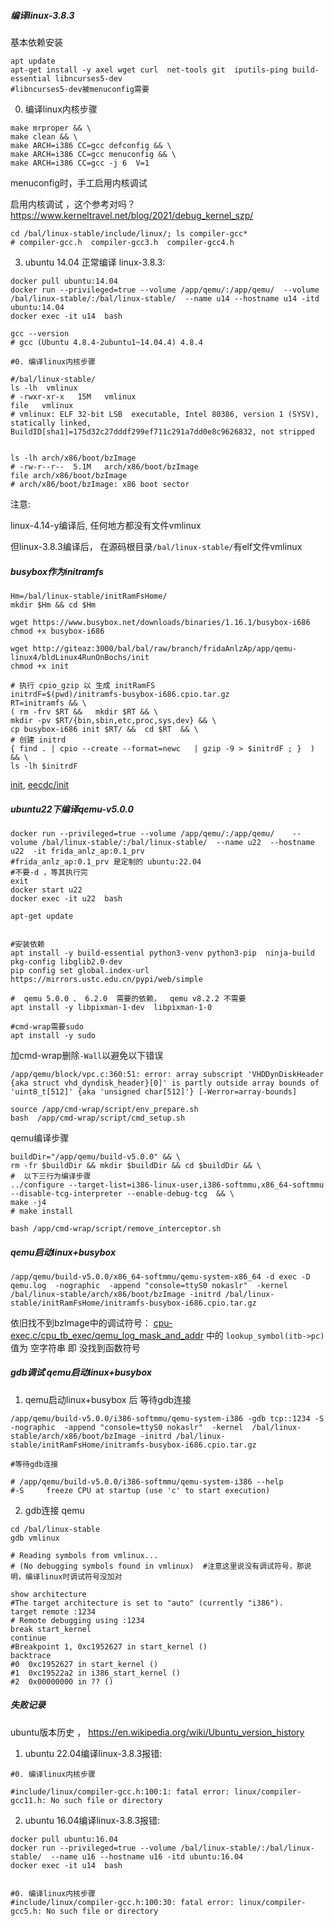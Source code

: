 
##### 编译linux-3.8.3

基本依赖安装
```shell
apt update
apt-get install -y axel wget curl  net-tools git  iputils-ping build-essential libncurses5-dev
#libncurses5-dev被menuconfig需要
```

0. 编译linux内核步骤
```shell
make mrproper && \
make clean && \
make ARCH=i386 CC=gcc defconfig && \
make ARCH=i386 CC=gcc menuconfig && \
make ARCH=i386 CC=gcc -j 6  V=1
```
menuconfig时，手工启用内核调试

启用内核调试 ，这个参考对吗？   https://www.kerneltravel.net/blog/2021/debug_kernel_szp/


```shell
cd /bal/linux-stable/include/linux/; ls compiler-gcc*
# compiler-gcc.h  compiler-gcc3.h  compiler-gcc4.h
```


3. ubuntu 14.04 正常编译 linux-3.8.3:
```shell
docker pull ubuntu:14.04
docker run --privileged=true --volume /app/qemu/:/app/qemu/  --volume /bal/linux-stable/:/bal/linux-stable/  --name u14 --hostname u14 -itd ubuntu:14.04
docker exec -it u14  bash

gcc --version
# gcc (Ubuntu 4.8.4-2ubuntu1~14.04.4) 4.8.4

#0. 编译linux内核步骤

#/bal/linux-stable/
ls -lh  vmlinux
# -rwxr-xr-x   15M   vmlinux
file   vmlinux
# vmlinux: ELF 32-bit LSB  executable, Intel 80386, version 1 (SYSV), statically linked, BuildID[sha1]=175d32c27dddf299ef711c291a7dd0e8c9626832, not stripped


ls -lh arch/x86/boot/bzImage 
# -rw-r--r--  5.1M   arch/x86/boot/bzImage
file arch/x86/boot/bzImage 
# arch/x86/boot/bzImage: x86 boot sector

```
注意:

linux-4.14-y编译后,  任何地方都没有文件vmlinux  

但linux-3.8.3编译后， 在源码根目录```/bal/linux-stable/```有elf文件vmlinux
 

##### busybox作为initramfs

```shell
Hm=/bal/linux-stable/initRamFsHome/
mkdir $Hm && cd $Hm

wget https://www.busybox.net/downloads/binaries/1.16.1/busybox-i686
chmod +x busybox-i686

wget http://giteaz:3000/bal/bal/raw/branch/fridaAnlzAp/app/qemu-linux4/bldLinux4RunOnBochs/init
chmod +x init

# 执行 cpio_gzip 以 生成 initRamFS
initrdF=$(pwd)/initramfs-busybox-i686.cpio.tar.gz
RT=initramfs && \
( rm -frv $RT &&   mkdir $RT && \
mkdir -pv $RT/{bin,sbin,etc,proc,sys,dev} && \
cp busybox-i686 init $RT/ &&  cd $RT  && \
# 创建 initrd
{ find . | cpio --create --format=newc   | gzip -9 > $initrdF ; }  ) && \
ls -lh $initrdF
```
[init](http://giteaz:3000/bal/bal/src/branch/fridaAnlzAp/app/qemu-linux4/bldLinux4RunOnBochs/init),
[eecdc/init](http://giteaz:3000/bal/bal/src/commit/eecdce9efdc46a630119831bec2abbb0263ffe16/bldLinux4RunOnBochs/init)




##### ubuntu22下编译qemu-v5.0.0
```shell
docker run --privileged=true --volume /app/qemu/:/app/qemu/    --volume /bal/linux-stable/:/bal/linux-stable/  --name u22  --hostname u22  -it frida_anlz_ap:0.1_prv
#frida_anlz_ap:0.1_prv 是定制的 ubuntu:22.04
#不要-d ，等其执行完
exit
docker start u22
docker exec -it u22  bash

```

```shell
apt-get update 


#安装依赖
apt install -y build-essential python3-venv python3-pip  ninja-build pkg-config libglib2.0-dev
pip config set global.index-url https://mirrors.ustc.edu.cn/pypi/web/simple

#  qemu 5.0.0 、 6.2.0  需要的依赖，  qemu v8.2.2 不需要
apt install -y libpixman-1-dev  libpixman-1-0  

#cmd-wrap需要sudo
apt install -y sudo 

```

加cmd-wrap删除```-Wall```以避免以下错误
```
/app/qemu/block/vpc.c:360:51: error: array subscript 'VHDDynDiskHeader {aka struct vhd_dyndisk_header}[0]' is partly outside array bounds of 'uint8_t[512]' {aka 'unsigned char[512]'} [-Werror=array-bounds]
```

```shell
source /app/cmd-wrap/script/env_prepare.sh
bash  /app/cmd-wrap/script/cmd_setup.sh
```

qemu编译步骤
```shell
buildDir="/app/qemu/build-v5.0.0" && \
rm -fr $buildDir && mkdir $buildDir && cd $buildDir && \
#  以下三行为编译步骤
../configure --target-list=i386-linux-user,i386-softmmu,x86_64-softmmu --disable-tcg-interpreter --enable-debug-tcg  && \ 
make -j4
# make install
```


```shell
bash /app/cmd-wrap/script/remove_interceptor.sh
```

##### qemu启动linux+busybox

```shell
/app/qemu/build-v5.0.0/x86_64-softmmu/qemu-system-x86_64 -d exec -D qemu.log  -nographic  -append "console=ttyS0 nokaslr"  -kernel  /bal/linux-stable/arch/x86/boot/bzImage -initrd /bal/linux-stable/initRamFsHome/initramfs-busybox-i686.cpio.tar.gz
```
依旧找不到bzImage中的调试符号：
[cpu-exec.c/cpu_tb_exec/qemu_log_mask_and_addr](http://giteaz:3000/frida_analyze_app_src/app_bld/src/branch/main/qemu-linux4/qemu_log-exec_int_cpu.md#cpu-execccpu_tb_execqemu_log_mask_and_addr) 中的 ```lookup_symbol(itb->pc)``` 值为 空字符串 即 没找到函数符号 

##### gdb调试 qemu启动linux+busybox

1. qemu启动linux+busybox 后 等待gdb连接
```shell
/app/qemu/build-v5.0.0/i386-softmmu/qemu-system-i386 -gdb tcp::1234 -S  -nographic  -append "console=ttyS0 nokaslr"  -kernel  /bal/linux-stable/arch/x86/boot/bzImage -initrd /bal/linux-stable/initRamFsHome/initramfs-busybox-i686.cpio.tar.gz

#等待gdb连接

# /app/qemu/build-v5.0.0/i386-softmmu/qemu-system-i386 --help
#-S     freeze CPU at startup (use 'c' to start execution)
```

2. gdb连接 qemu
```shell
cd /bal/linux-stable
gdb vmlinux

# Reading symbols from vmlinux...
# (No debugging symbols found in vmlinux)  #注意这里说没有调试符号，那说明，编译linux时调试符号没加对

```

```shell
show architecture
#The target architecture is set to "auto" (currently "i386").
target remote :1234
# Remote debugging using :1234
break start_kernel
continue
#Breakpoint 1, 0xc1952627 in start_kernel ()
backtrace
#0  0xc1952627 in start_kernel ()
#1  0xc19522a2 in i386_start_kernel ()
#2  0x00000000 in ?? ()

```


##### 失败记录


ubuntu版本历史 ，  https://en.wikipedia.org/wiki/Ubuntu_version_history

1. ubuntu 22.04编译linux-3.8.3报错:
```shell
#0. 编译linux内核步骤

#include/linux/compiler-gcc.h:100:1: fatal error: linux/compiler-gcc11.h: No such file or directory
```



2. ubuntu 16.04编译linux-3.8.3报错:
```shell
docker pull ubuntu:16.04
docker run --privileged=true --volume /bal/linux-stable/:/bal/linux-stable/  --name u16 --hostname u16 -itd ubuntu:16.04
docker exec -it u14  bash


#0. 编译linux内核步骤
#include/linux/compiler-gcc.h:100:30: fatal error: linux/compiler-gcc5.h: No such file or directory



```
